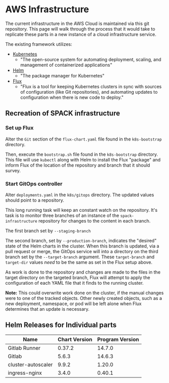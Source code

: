 # AWS Infrastructure

The current infrastructure in the AWS Cloud is maintained via this git
repository.  This page will walk through the process that it would take to
replicate these parts in a new instance of a cloud infrastructure service.

The existing framework utilizes:

* [Kubernetes](https://kubernetes.io/)
    * "The open-source system for automating deployment, scaling, and management
       of containerized applications"
* [Helm](https://helm.sh/)
    * "The package manager for Kubernetes"
* [Flux](https://fluxcd.io/)
    * "Flux is a tool for keeping Kubernetes clusters in sync with sources of
      configuration (like Git repositories), and automating updates to
      configuration when there is new code to deploy."


## Recreation of SPACK infrastructure

### Set up Flux

Alter the `Git` section of the `flux-chart.yaml` file found in the
`k8s-bootstrap` directory.

Then, execute the `bootstrap.sh` file found in the `k8s-bootstrap` directory.
This file will use `kubectl` along with Helm to install the Flux "package" and
inform Flux of the location of the repository and branch that it should survey.

### Start GitOps controller

Alter  `deployments.yaml` in the `k8s/gitops` directory.  The updated values
should point to a repository.

This long running task will keep an constant watch on the repository.  It's task
is to monitor three branches of an instance of the `spack-infrastructure`
repository for changes to the content in each branch.

The first branch set by `--staging-branch` <does something different
as only some stuff goes into a staging location>

The second branch, set by `--production-branch`, indicates the "desired" state
of the Helm charts in the cluster.  When this branch is updated, via a pull
request or merge, the GitOps service will <read the files from all of the
folders and commit parsed versions of them > into a directory on the third branch
set by the `--target-branch` argument.  These `target-branch` and `target-dir`
values *need* to be the same as set in the Flux setup above.  

As work is done to the repository and changes are made to the files in the
target directory on the targeted branch, Flux will attempt to apply the
configuration of each YAML file that it finds to the running cluster.

**Note:** This could overwrite work done on the cluster, if the
manual changes were to one of the tracked objects.  Other newly created objects,
such as a new deployment, namespace, or pod will be left alone when Flux
determines that an update is necessary.


## Helm Releases for Individual parts

|        Name        | Chart Version  |  Program Version  |
| ------------------ | -------------- | ----------------- |
| Gitlab Runner      |    0.37.2      |      14.7.0       |
| Gitlab             |    5.6.3       |      14.6.3       |
| cluster-autoscaler |    9.9.2       |      1.20.0       |
| ingress-nginx      |    3.4.0       |      0.40.1       |
